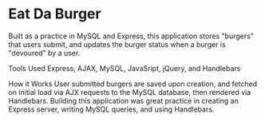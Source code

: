 <h1>Eat Da Burger</h1>

Built as a practice in MySQL and Express, this application stores "burgers" that users submit, and updates the burger status when a burger is "devoured" by a user.
<br>

[Click here to use app]: https://burger-eat-da.herokuapp.com/

Tools Used
Express, AJAX, MySQL, JavaSript, jQuery, and Handlebars

How it Works
User submitted burgers are saved upon creation, and fetched on initial load via AJX requests to the MySQL database, then rendered via Handlebars. Building this application was great practice in creating an Express server, writing MySQL queries, and using Handlebars.
